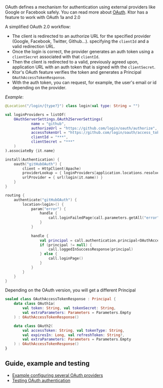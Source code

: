 [//]: # (title: OAuth)

<include src="lib.md" include-id="outdated_warning"/>

OAuth defines a mechanism for authentication using external providers like Google or Facebook safely.
You can read more about [OAuth](https://oauth.net/).
Ktor has a feature to work with OAuth 1a and 2.0

A simplified OAuth 2.0 workflow:
* The client is redirected to an authorize URL for the specified provider (Google, Facebook, Twitter, Github...).
  specifying the `clientId` and a valid redirection URL.
* Once the login is correct, the provider generates an auth token using a `clientSecret` associated with that `clientId`.
* Then the client is redirected to a valid, previously agreed upon, application URL with an auth token that is signed with the `clientSecret`.
* Ktor's OAuth feature verifies the token and generates a Principal `OAuthAccessTokenResponse`.
* With the auth token, you can request, for example, the user's email or id depending on the provider.

*Example*:


```kotlin
@Location("/login/{type?}") class login(val type: String = "")

val loginProviders = listOf(
    OAuthServerSettings.OAuth2ServerSettings(
            name = "github",
            authorizeUrl = "https://github.com/login/oauth/authorize",
            accessTokenUrl = "https://github.com/login/oauth/access_token",
            clientId = "***",
            clientSecret = "***"
    )
).associateBy {it.name}

install(Authentication) {
    oauth("gitHubOAuth") {
        client = HttpClient(Apache)
        providerLookup = { loginProviders[application.locations.resolve<login>(login::class, this).type] }
        urlProvider = { url(login(it.name)) }
    }
}

routing {
    authenticate("gitHubOAuth") {
        location<login>() {
            param("error") {
                handle {
                    call.loginFailedPage(call.parameters.getAll("error").orEmpty())
                }
            }
        
            handle {
                val principal = call.authentication.principal<OAuthAccessTokenResponse>()
                if (principal != null) {
                    call.loggedInSuccessResponse(principal)
                } else {
                    call.loginPage()
                }
            }
        }
    }
}
```

Depending on the OAuth version, you will get a different Principal

```kotlin
sealed class OAuthAccessTokenResponse : Principal {
    data class OAuth1a(
        val token: String, val tokenSecret: String,
        val extraParameters: Parameters = Parameters.Empty
    ) : OAuthAccessTokenResponse()

    data class OAuth2(
        val accessToken: String, val tokenType: String,
        val expiresIn: Long, val refreshToken: String?,
        val extraParameters: Parameters = Parameters.Empty
    ) : OAuthAccessTokenResponse()
}
```

## Guide, example and testing

* [Example configuring several OAuth providers](https://github.com/ktorio/ktor-samples/blob/1.3.0/feature/auth/src/io/ktor/samples/auth/OAuthLoginApplication.kt)
* [Testing OAuth authentication](https://github.com/ktorio/ktor-samples/commit/56119d2879d9300cf51d66ea7114ff815f7db752)